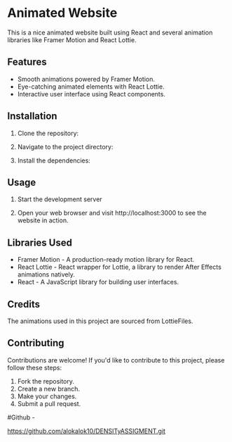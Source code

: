 # Animated Website

This is a nice animated website built using React and several animation libraries like Framer Motion and React Lottie.

## Features

- Smooth animations powered by Framer Motion.
- Eye-catching animated elements with React Lottie.
- Interactive user interface using React components.

## Installation

1. Clone the repository:

2. Navigate to the project directory:

3. Install the dependencies:

## Usage

1. Start the development server

2. Open your web browser and visit http://localhost:3000 to see the website in action.

## Libraries Used

- Framer Motion - A production-ready motion library for React.
- React Lottie - React wrapper for Lottie, a library to render After Effects animations natively.
- React - A JavaScript library for building user interfaces.

## Credits

The animations used in this project are sourced from LottieFiles.

## Contributing

Contributions are welcome! If you'd like to contribute to this project, please follow these steps:

1. Fork the repository.
2. Create a new branch.
3. Make your changes.
4. Submit a pull request.

#Github - 

https://github.com/alokalok10/DENSITyASSIGMENT.git
